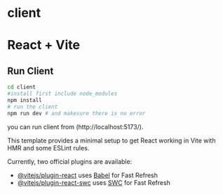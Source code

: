 # client

# React + Vite

## Run Client

```bash
cd client
#install first include node_modules
npm install
# run the client
npm run dev # and makesure there is no error
```

you can run client from (http://localhost:5173/).

This template provides a minimal setup to get React working in Vite with HMR and some ESLint rules.

Currently, two official plugins are available:

- [@vitejs/plugin-react](https://github.com/vitejs/vite-plugin-react/blob/main/packages/plugin-react/README.md) uses [Babel](https://babeljs.io/) for Fast Refresh
- [@vitejs/plugin-react-swc](https://github.com/vitejs/vite-plugin-react-swc) uses [SWC](https://swc.rs/) for Fast Refresh
